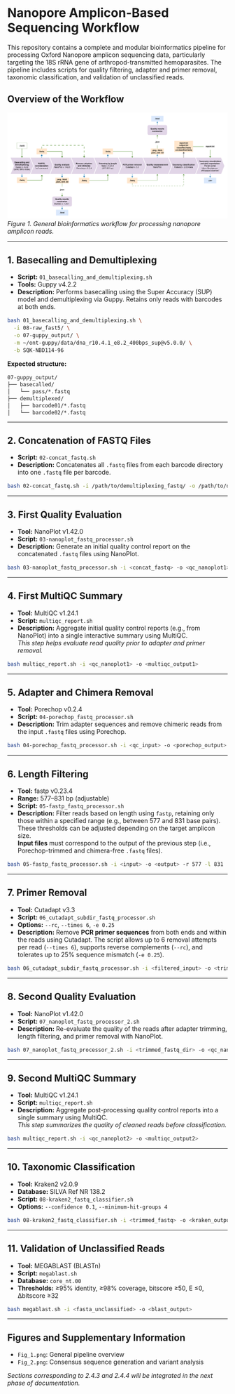 # Nanopore Amplicon-Based Sequencing Workflow

This repository contains a complete and modular bioinformatics pipeline for processing Oxford Nanopore amplicon sequencing data, particularly targeting the 18S rRNA gene of arthropod-transmitted hemoparasites. The pipeline includes scripts for quality filtering, adapter and primer removal, taxonomic classification, and validation of unclassified reads.

## Overview of the Workflow

![Workflow overview](./Fig_1.png)  
*Figure 1. General bioinformatics workflow for processing nanopore amplicon reads.*

---

## 1. Basecalling and Demultiplexing

- **Script:** `01_basecalling_and_demultiplexing.sh`  
- **Tools:** Guppy v4.2.2  
- **Description:** Performs basecalling using the Super Accuracy (SUP) model and demultiplexing via Guppy. Retains only reads with barcodes at both ends.

```bash
bash 01_basecalling_and_demultiplexing.sh \
  -i 08-raw_fast5/ \
  -o 07-guppy_output/ \
  -m ~/ont-guppy/data/dna_r10.4.1_e8.2_400bps_sup@v5.0.0/ \
  -b SQK-NBD114-96
```

**Expected structure:**
```
07-guppy_output/
├── basecalled/
│   └── pass/*.fastq
├── demultiplexed/
│   ├── barcode01/*.fastq
│   └── barcode02/*.fastq
```

---

## 2. Concatenation of FASTQ Files

- **Script:** `02-concat_fastq.sh`  
- **Description:** Concatenates all `.fastq` files from each barcode directory into one `.fastq` file per barcode.

```bash
bash 02-concat_fastq.sh -i /path/to/demultiplexing_fastq/ -o /path/to/output
```

---

## 3. First Quality Evaluation

- **Tool:** NanoPlot v1.42.0  
- **Script:** `03-nanoplot_fastq_processor.sh`  
- **Description:** Generate an initial quality control report on the concatenated `.fastq` files using NanoPlot.

```bash
bash 03-nanoplot_fastq_processor.sh -i <concat_fastq> -o <qc_nanoplot1>
```

---

## 4. First MultiQC Summary

- **Tool:** MultiQC v1.24.1  
- **Script:** `multiqc_report.sh`  
- **Description:** Aggregate initial quality control reports (e.g., from NanoPlot) into a single interactive summary using MultiQC.  
  *This step helps evaluate read quality prior to adapter and primer removal.*

```bash
bash multiqc_report.sh -i <qc_nanoplot1> -o <multiqc_output1>
```

---

## 5. Adapter and Chimera Removal

- **Tool:** Porechop v0.2.4  
- **Script:** `04-porechop_fastq_processor.sh`  
- **Description:** Trim adapter sequences and remove chimeric reads from the input `.fastq` files using Porechop.

```bash
bash 04-porechop_fastq_processor.sh -i <qc_input> -o <porechop_output>
```

---

## 6. Length Filtering

- **Tool:** fastp v0.23.4  
- **Range:** 577–831 bp (adjustable)  
- **Script:** `05-fastp_fastq_processor.sh`  
- **Description:** Filter reads based on length using `fastp`, retaining only those within a specified range (e.g., between 577 and 831 base pairs). These thresholds can be adjusted depending on the target amplicon size.  
  **Input files** must correspond to the output of the previous step (i.e., Porechop-trimmed and chimera-free `.fastq` files).

```bash
bash 05-fastp_fastq_processor.sh -i <input> -o <output> -r 577 -l 831
```

---

## 7. Primer Removal

- **Tool:** Cutadapt v3.3  
- **Script:** `06_cutadapt_subdir_fastq_processor.sh`  
- **Options:** `--rc`, `--times 6`, `-e 0.25`  
- **Description:** Remove **PCR primer sequences** from both ends and within the reads using Cutadapt. The script allows up to 6 removal attempts per read (`--times 6`), supports reverse complements (`--rc`), and tolerates up to 25% sequence mismatch (`-e 0.25`).

```bash
bash 06_cutadapt_subdir_fastq_processor.sh -i <filtered_input> -o <trimmed_output>
```

---

## 8. Second Quality Evaluation

- **Tool:** NanoPlot v1.42.0  
- **Script:** `07_nanoplot_fastq_processor_2.sh`  
- **Description:** Re-evaluate the quality of the reads after adapter trimming, length filtering, and primer removal with NanoPlot.

```bash
bash 07_nanoplot_fastq_processor_2.sh -i <trimmed_fastq_dir> -o <qc_nanoplot2>
```

---

## 9. Second MultiQC Summary

- **Tool:** MultiQC v1.24.1  
- **Script:** `multiqc_report.sh`  
- **Description:** Aggregate post-processing quality control reports into a single summary using MultiQC.  
  *This step summarizes the quality of cleaned reads before classification.*

```bash
bash multiqc_report.sh -i <qc_nanoplot2> -o <multiqc_output2>
```

---

## 10. Taxonomic Classification

- **Tool:** Kraken2 v2.0.9  
- **Database:** SILVA Ref NR 138.2  
- **Script:** `08-kraken2_fastq_classifier.sh`  
- **Options:** `--confidence 0.1`, `--minimum-hit-groups 4`

```bash
bash 08-kraken2_fastq_classifier.sh -i <trimmed_fastq> -o <kraken_output> -d <kraken_db>
```

---

## 11. Validation of Unclassified Reads

- **Tool:** MEGABLAST (BLASTn)  
- **Script:** `megablast.sh`  
- **Database:** `core_nt.00`  
- **Thresholds:** ≥95% identity, ≥98% coverage, bitscore ≥50, E ≤0, Δbitscore ≥32

```bash
bash megablast.sh -i <fasta_unclassified> -o <blast_output>
```

---

## Figures and Supplementary Information

- `Fig_1.png`: General pipeline overview  
- `Fig_2.png`: Consensus sequence generation and variant analysis  

*Sections corresponding to 2.4.3 and 2.4.4 will be integrated in the next phase of documentation.*
